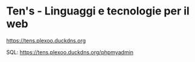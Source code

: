 # Ten's - Linguaggi e tecnologie per il web 

https://tens.plexoo.duckdns.org

SQL:
https://tens.plexoo.duckdns.org/phpmyadmin
